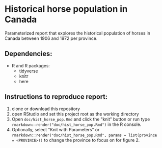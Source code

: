 # Historical horse population in Canada
Parameterized report that explores the historical population of horses in Canada between 1906 and 1972 per province.

## Dependencies:
- R and R packages:
  - tidyverse
  - knitr
  - here

## Instructions to reproduce report:
1. clone or download this repository
2. open RStudio and set this project root as the working directory
3. Open `doc/hist_horse_pop.Rmd` and click the "knit" button or run type `rmarkdown::render("doc/hist_horse_pop.Rmd")` in the R console.
4. Optionally, select "Knit with Parameters" or  `rmarkdown::render("doc/hist_horse_pop.Rmd", params = list(province = <PROVINCE>))` to change the province to focus on for figure 2.
